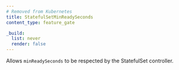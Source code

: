 ```yaml
---
# Removed from Kubernetes
title: StatefulSetMinReadySeconds
content_type: feature_gate

_build:
  list: never
  render: false
---
```

Allows `minReadySeconds` to be respected by
the StatefulSet controller.

